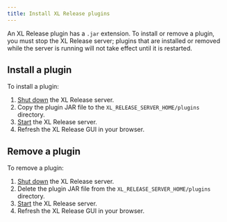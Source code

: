 ```yaml
---
title: Install XL Release plugins
---
```


An XL Release plugin has a `.jar` extension. To install or remove a plugin, you must stop the XL Release server; plugins that are installed or removed while the server is running will not take effect until it is restarted.

## Install a plugin

To install a plugin:

1. [Shut down](/xl-release/how-to/shut-down-xl-release.html) the XL Release server.
2. Copy the plugin JAR file to the `XL_RELEASE_SERVER_HOME/plugins` directory.
3. [Start](/xl-release/how-to/start-xl-release.html) the XL Release server.
4. Refresh the XL Release GUI in your browser.

## Remove a plugin

To remove a plugin:

1. [Shut down](/xl-release/how-to/shut-down-xl-release.html) the XL Release server.
2. Delete the plugin JAR file from the `XL_RELEASE_SERVER_HOME/plugins` directory.
3. [Start](/xl-release/how-to/start-xl-release.html) the XL Release server.
4. Refresh the XL Release GUI in your browser.

